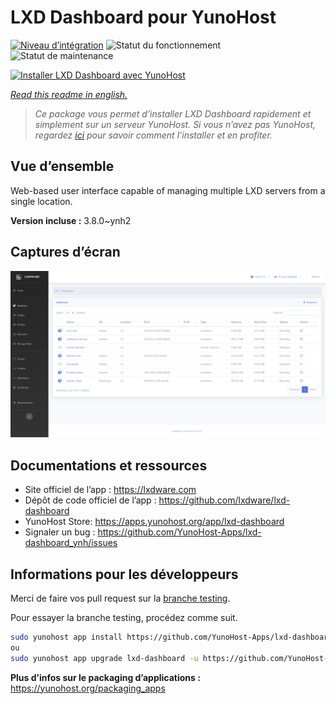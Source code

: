 <!--
N.B.: This README was automatically generated by https://github.com/YunoHost/apps/tree/master/tools/README-generator
It shall NOT be edited by hand.
-->

# LXD Dashboard pour YunoHost

[![Niveau d’intégration](https://dash.yunohost.org/integration/lxd-dashboard.svg)](https://dash.yunohost.org/appci/app/lxd-dashboard) ![Statut du fonctionnement](https://ci-apps.yunohost.org/ci/badges/lxd-dashboard.status.svg) ![Statut de maintenance](https://ci-apps.yunohost.org/ci/badges/lxd-dashboard.maintain.svg)

[![Installer LXD Dashboard avec YunoHost](https://install-app.yunohost.org/install-with-yunohost.svg)](https://install-app.yunohost.org/?app=lxd-dashboard)

*[Read this readme in english.](./README.md)*

> *Ce package vous permet d’installer LXD Dashboard rapidement et simplement sur un serveur YunoHost.
Si vous n’avez pas YunoHost, regardez [ici](https://yunohost.org/#/install) pour savoir comment l’installer et en profiter.*

## Vue d’ensemble

Web-based user interface capable of managing multiple LXD servers from a single location.


**Version incluse :** 3.8.0~ynh2

## Captures d’écran

![Capture d’écran de LXD Dashboard](./doc/screenshots/screenshot01.png)

## Documentations et ressources

* Site officiel de l’app : <https://lxdware.com>
* Dépôt de code officiel de l’app : <https://github.com/lxdware/lxd-dashboard>
* YunoHost Store: <https://apps.yunohost.org/app/lxd-dashboard>
* Signaler un bug : <https://github.com/YunoHost-Apps/lxd-dashboard_ynh/issues>

## Informations pour les développeurs

Merci de faire vos pull request sur la [branche testing](https://github.com/YunoHost-Apps/lxd-dashboard_ynh/tree/testing).

Pour essayer la branche testing, procédez comme suit.

``` bash
sudo yunohost app install https://github.com/YunoHost-Apps/lxd-dashboard_ynh/tree/testing --debug
ou
sudo yunohost app upgrade lxd-dashboard -u https://github.com/YunoHost-Apps/lxd-dashboard_ynh/tree/testing --debug
```

**Plus d’infos sur le packaging d’applications :** <https://yunohost.org/packaging_apps>